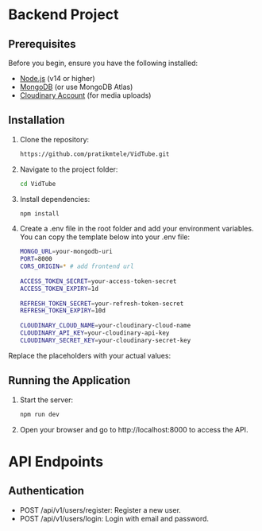 # Backend Project

## Prerequisites
Before you begin, ensure you have the following installed:
- [Node.js](https://nodejs.org/) (v14 or higher)
- [MongoDB](https://www.mongodb.com/try/download/community) (or use MongoDB Atlas)
- [Cloudinary Account](https://cloudinary.com/) (for media uploads)

## Installation

1. Clone the repository:

   ```bash
   https://github.com/pratikmtele/VidTube.git

2. Navigate to the project folder:
   ```bash
   cd VidTube

3. Install dependencies:
   ```bash
   npm install

4. Create a .env file in the root folder and add your environment variables. You can copy the template below into your .env file:
   ```bash
   MONGO_URL=your-mongodb-uri
   PORT=8000
   CORS_ORIGIN=* # add frontend url
    
   ACCESS_TOKEN_SECRET=your-access-token-secret
   ACCESS_TOKEN_EXPIRY=1d
    
   REFRESH_TOKEN_SECRET=your-refresh-token-secret
   REFRESH_TOKEN_EXPIRY=10d
    
   CLOUDINARY_CLOUD_NAME=your-cloudinary-cloud-name
   CLOUDINARY_API_KEY=your-cloudinary-api-key
   CLOUDINARY_SECRET_KEY=your-cloudinary-secret-key

Replace the placeholders with your actual values:


## Running the Application
1. Start the server:
   ```bash
   npm run dev

2. Open your browser and go to http://localhost:8000 to access the API.

# API Endpoints
## Authentication
 - POST /api/v1/users/register: Register a new user. 
 - POST /api/v1/users/login: Login with email and password.
